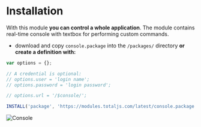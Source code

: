 # Installation

With this module __you can control a whole application__. The module contains real-time console with textbox for performing custom commands.

- download and copy `console.package` into the `/packages/` directory __or create a definition with:__

```javascript
var options = {};

// A credential is optional:
// options.user = 'login name';
// options.password = 'login password';

// options.url = '/$console/';

INSTALL('package', 'https://modules.totaljs.com/latest/console.package', options);
```

![Console](https://www.totaljs.com/exports/module-console.png)